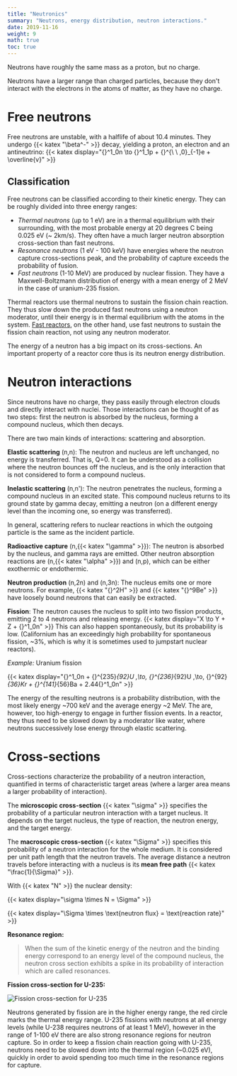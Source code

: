 ```yaml
---
title: "Neutronics"
summary: "Neutrons, energy distribution, neutron interactions."
date: 2019-11-16
weight: 9
math: true
toc: true
---
```


Neutrons have roughly the same mass as a proton, but no charge.

Neutrons have a larger range than charged particles, because they don't interact with the electrons in the atoms of matter, as they have no charge.

# Free neutrons

Free neutrons are unstable, with a halflife of about 10.4 minutes. They undergo {{< katex "\beta^-" >}} decay, yielding a proton, an electron and an antineutrino:
{{< katex display="{}^1_0n \to {}^1_1p + {}^{\ \ \,0}_{-1}e + \overline{v}" >}}

## Classification

Free neutrons can be classified according to their kinetic energy. They can be roughly divided into three energy ranges:

* _Thermal neutrons_ (up to 1 eV) are in a thermal equilibrium with their surrounding, with the most probable energy at 20 degrees C being 0.025 eV (~ 2km/s). They often have a much larger neutron absorption cross-section than fast neutrons.
* _Resonance neutrons_ (1 eV - 100 keV) have energies where the neutron capture cross-sections peak, and the probability of capture exceeds the probability of fusion.
* _Fast neutrons_ (1-10 MeV) are produced by nuclear fission. They have a Maxwell-Boltzmann distribution of energy with a mean energy of 2 MeV in the case of uranium-235 fission.

Thermal reactors use thermal neutrons to sustain the fission chain reaction. They thus slow down the produced fast neutrons using a neutron moderator, until their energy is in thermal equilibrium with the atoms in the system. [Fast reactors](https://world-nuclear.org/information-library/current-and-future-generation/fast-neutron-reactors.aspx), on the other hand, use fast neutrons to sustain the fission chain reaction, not using any neutron moderator.

The energy of a neutron has a big impact on its cross-sections. An important property of a reactor core thus is its neutron energy distribution.

# Neutron interactions

Since neutrons have no charge, they pass easily through electron clouds and directly interact with nuclei. Those interactions can be thought of as two steps: first the neutron is absorbed by the nucleus, forming a compound nucleus, which then decays.

There are two main kinds of interactions: scattering and absorption.

**Elastic scattering** (n,n): The neutron and nucleus are left unchanged, no energy is transferred. That is, Q=0. It can be understood as a collision where the neutron bounces off the nucleus, and is the only interaction that is not considered to form a compound nucleus.

**Inelastic scattering** (n,n'): The neutron penetrates the nucleus, forming a compound nucleus in an excited state. This compound nucleus returns to its ground state by gamma decay, emitting a neutron (on a different energy level than the incoming one, so energy was transferred).

In general, scattering refers to nuclear reactions in which the outgoing particle is the same as the incident particle.

**Radioactive capture** (n,{{< katex "\gamma" >}}): The neutron is absorbed by the nucleus, and gamma rays are emitted. Other neutron absorption reactions are (n,{{< katex "\alpha" >}}) and (n,p), which can be either exothermic or endothermic.

**Neutron production** (n,2n) and (n,3n): The nucleus emits one or more neutrons. For example, {{< katex "{}^2H" >}} and {{< katex "{}^9Be" >}} have loosely bound neutrons that can easily be extracted.

**Fission**: The neutron causes the nucleus to split into two fission products, emitting 2 to 4 neutrons and releasing energy.
{{< katex display="X \to Y + Z + {}^1_0n" >}}
This can also happen spontaneously, but its probability is low. (Californium has an exceedingly high probability for spontaneous fission, ~3%, which is why it is sometimes used to jumpstart nuclear reactors).

_Example:_ Uranium fission

{{< katex display="{}^1_0n + {}^{235}_{92}U \,\to\, {}^{236}_{92}U \,\to\, {}^{92}_{36}Kr + {}^{141}_{56}Ba + 2.44{}^1_0n" >}}

The energy of the resulting neutrons is a probability distribution, with the most likely energy ~700 keV and the average energy ~2 MeV. The are, however, too high-energy to engage in further fission events. In a reactor, they thus need to be slowed down by a moderator like water, where neutrons successively lose energy through elastic scattering.

# Cross-sections

Cross-sections characterize the probability of a neutron interaction, quantified in terms of characteristic target areas (where a larger area means a larger probability of interaction).

The **microscopic cross-section** {{< katex "\sigma" >}} specifies the probability of a particular neutron interaction with a target nucleus. It depends on the target nucleus, the type of reaction, the neutron energy, and the target energy.

The **macroscopic cross-section** {{< katex "\Sigma" >}} specifies this probability of a neutron interaction for the whole medium.
It is considered per unit path length that the neutron travels. The average distance a neutron travels before interacting with a nucleus is its **mean free path** {{< katex "\frac{1}{\Sigma}" >}}.

With {{< katex "N" >}} the nuclear density:

{{< katex display="\sigma \times N = \Sigma" >}}

{{< katex display="\Sigma \times \text{neutron flux} = \text{reaction rate}" >}}

**Resonance region:**
> When the sum of the kinetic energy of the neutron and the binding energy correspond to an energy level of the compound nucleus, the neutron cross section exhibits a spike in its probability of interaction which are called resonances.

**Fission cross-section for U-235:**

![Fission cross-section for U-235](/images/docs/fission-cross-section-u235.png)

 Neutrons generated by fission are in the higher energy range, the red circle marks the thermal energy range. U-235 fissions with neutrons at all energy levels (while U-238 requires neutrons of at least 1 MeV), however in the range of 1-100 eV there are also strong resonance regions for neutron capture. So in order to keep a fission chain reaction going with U-235, neutrons need to be slowed down into the thermal region (~0.025 eV), quickly in order to avoid spending too much time in the resonance regions for capture.
